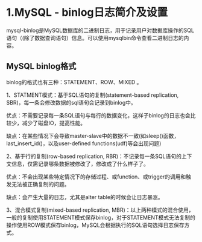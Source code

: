 # 1.MySQL - binlog日志简介及设置

mysql-binlog是MySQL数据库的二进制日志，用于记录用户对数据库操作的SQL语句（\(除了数据查询语句）信息。可以使用mysqlbin命令查看二进制日志的内容。



## MySQL binlog格式

binlog的格式也有三种：STATEMENT、ROW、MIXED 。


1、STATMENT模式：基于SQL语句的复制(statement-based replication, SBR)，每一条会修改数据的sql语句会记录到binlog中。


优点：不需要记录每一条SQL语句与每行的数据变化，这样子binlog的日志也会比较少，减少了磁盘IO，提高性能。


缺点：在某些情况下会导致master-slave中的数据不一致(如sleep()函数， last_insert_id()，以及user-defined functions(udf)等会出现问题)


2、基于行的复制(row-based replication, RBR)：不记录每一条SQL语句的上下文信息，仅需记录哪条数据被修改了，修改成了什么样子了。


优点：不会出现某些特定情况下的存储过程、或function、或trigger的调用和触发无法被正确复制的问题。


缺点：会产生大量的日志，尤其是alter table的时候会让日志暴涨。


3、混合模式复制(mixed-based replication, MBR)：以上两种模式的混合使用，一般的复制使用STATEMENT模式保存binlog，对于STATEMENT模式无法复制的操作使用ROW模式保存binlog，MySQL会根据执行的SQL语句选择日志保存方式。